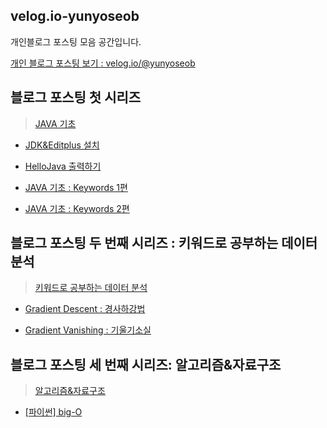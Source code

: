 ## velog.io-yunyoseob
개인블로그 포스팅 모음 공간입니다.

[개인 블로그 포스팅 보기 : velog.io/@yunyoseob ](https://velog.io/@yunyoseob)


## 블로그 포스팅 첫 시리즈

 > [JAVA 기초](https://velog.io/@yunyoseob/series/JAVA%EA%B8%B0%EC%B4%88)
- [JDK&Editplus 설치](https://github.com/yunyoseob/velog.io-yunyoseob/blob/main/JAVA%EA%B8%B0%EC%B4%88/JDK%26Editplus%EC%84%A4%EC%B9%98.md)

- [HelloJava 출력하기](https://github.com/yunyoseob/velog.io-yunyoseob/blob/main/JAVA%EA%B8%B0%EC%B4%88/HelloJava%20%EC%B6%9C%EB%A0%A5%ED%95%98%EA%B8%B0.md)

- [JAVA 기초 : Keywords 1편](https://github.com/yunyoseob/velog.io-yunyoseob/blob/main/JAVA%EA%B8%B0%EC%B4%88/JAVA%20%EA%B8%B0%EC%B4%88%20:%20Keywords%201%ED%8E%B8.md)

- [JAVA 기초 : Keywords 2편](https://github.com/yunyoseob/velog.io-yunyoseob/blob/main/JAVA%EA%B8%B0%EC%B4%88/JAVA%20%EA%B8%B0%EC%B4%88%20:%20Keywords%202%ED%8E%B8.md)


## 블로그 포스팅 두 번째 시리즈 : 키워드로 공부하는 데이터분석

> [키워드로 공부하는 데이터 분석](https://velog.io/@yunyoseob/series/%ED%82%A4%EC%9B%8C%EB%93%9C%EB%A1%9C%EA%B3%B5%EB%B6%80%ED%95%98%EB%8A%94%EB%8D%B0%EC%9D%B4%ED%84%B0%EB%B6%84%EC%84%9D)

- [Gradient Descent : 경사하강법](https://github.com/yunyoseob/velog.io-yunyoseob/blob/main/%ED%82%A4%EC%9B%8C%EB%93%9C%EB%A1%9C%EA%B3%B5%EB%B6%80%ED%95%98%EB%8A%94%EB%8D%B0%EC%9D%B4%ED%84%B0%EB%B6%84%EC%84%9D/Gradient_Descent:%EA%B2%BD%EC%82%AC%ED%95%98%EA%B0%95%EB%B2%95.md)

- [Gradient Vanishing : 기울기소실](https://github.com/yunyoseob/velog.io-yunyoseob/blob/main/%ED%82%A4%EC%9B%8C%EB%93%9C%EB%A1%9C%EA%B3%B5%EB%B6%80%ED%95%98%EB%8A%94%EB%8D%B0%EC%9D%B4%ED%84%B0%EB%B6%84%EC%84%9D/Gradient_Vanishing:%EA%B8%B0%EC%9A%B8%EA%B8%B0%EC%86%8C%EC%8B%A4.md)


## 블로그 포스팅 세 번째 시리즈: 알고리즘&자료구조

> [알고리즘&자료구조](https://velog.io/@yunyoseob/series/%EC%95%8C%EA%B3%A0%EB%A6%AC%EC%A6%98%EC%9E%90%EB%A3%8C%EA%B5%AC%EC%A1%B0)

- [[파이썬] big-O](https://github.com/yunyoseob/velog.io-yunyoseob/blob/main/%EC%95%8C%EA%B3%A0%EB%A6%AC%EC%A6%98%26%EC%9E%90%EB%A3%8C%EA%B5%AC%EC%A1%B0/%5B%ED%8C%8C%EC%9D%B4%EC%8D%AC%5Dbig-O.md)
